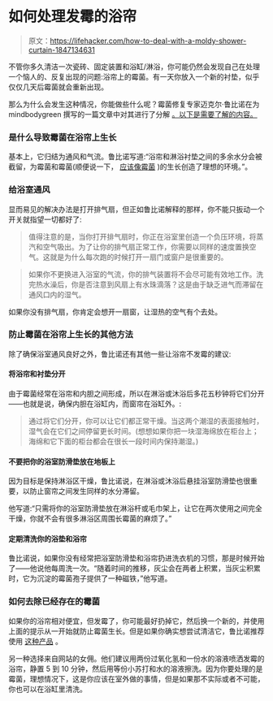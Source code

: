 # 如何处理发霉的浴帘

> 原文：<https://lifehacker.com/how-to-deal-with-a-moldy-shower-curtain-1847134631>

不管你多久清洁一次瓷砖、固定装置和浴缸/淋浴，你可能仍然会发现自己在处理一个恼人的、反复出现的问题:浴帘上的霉菌。有一天你放入一个新的衬垫，似乎仅仅几天后霉菌就会重新出现。



那么为什么会发生这种情况，你能做些什么呢？霉菌修复专家迈克尔·鲁比诺在为 mindbodygreen 撰写的一篇文章中对其进行了分解 [。以下是需要了解的内容。](https://www.mindbodygreen.com/articles/shower-curtain-mold-prevention-and-treatment)

### 是什么导致霉菌在浴帘上生长

基本上，它归结为通风和气流。鲁比诺写道:“浴帘和淋浴衬垫之间的多余水分会被截留，为霉菌和霉菌(顺便说一下， [应该像霉菌](https://lifehacker.com/the-difference-between-mold-and-mildew-and-how-to-get-1847127266) )的生长创造了理想的环境。”。

### 给浴室通风

显而易见的解决办法是打开排气扇，但正如鲁比诺解释的那样，你不能只扳动一个开关就指望一切都好了:

> 值得注意的是，当你打开排气扇时，你正在浴室里创造一个负压环境，将蒸汽和空气吸出。为了让你的排气扇正常工作，你需要以同样的速度置换空气。这就是为什么每次跑的时候打开一扇门或窗户是很重要的。

> 如果你不更换进入浴室的气流，你的排气装置将不会尽可能有效地工作。洗完热水澡后，你是否注意到风扇上有水珠滴落？这是由于缺乏进气而滞留在通风口内的湿气。

如果你没有排气扇，你肯定会想开一扇窗，让湿热的空气有个去处。

### 防止霉菌在浴帘上生长的其他方法

除了确保浴室通风良好之外，鲁比诺还有其他一些让浴帘不发霉的建议:

#### 将浴帘和衬垫分开

由于霉菌经常在浴帘和内胆之间形成，所以在淋浴或沐浴后多花五秒钟将它们分开——也就是说，确保内胆在浴缸内，而窗帘在浴缸外。:

> 通过将它们分开，你可以让它们都正常干燥。当这两个潮湿的表面接触时，湿气会在它们之间停留更长时间。(想想如果你把一块湿海绵放在柜台上；海绵和它下面的柜台都会在很长一段时间内保持潮湿。)

#### 不要把你的浴室防滑垫放在地板上

因为目标是保持淋浴区干燥，鲁比诺说，在淋浴或沐浴后悬挂浴室防滑垫也很重要，以防止窗帘之间发生同样的水分滞留。

他写道:“只需将你的浴室防滑垫放在淋浴杆或毛巾架上，让它在两次使用之间完全干燥，你就不会有很多淋浴区周围长霉菌的麻烦了。”

#### 定期清洗你的浴垫和浴帘

鲁比诺说，如果你没有经常把浴室防滑垫和浴帘扔进洗衣机的习惯，那是时候开始了——他说他每周洗一次。“随着时间的推移，灰尘会在两者上积累，当灰尘积累时，它为沉淀的霉菌孢子提供了一种磁铁，”他写道。

### 如何去除已经存在的霉菌

如果你的浴帘相对便宜，但发霉了，你可能最好扔掉它，然后换一个新的，并使用上面的提示从一开始就防止霉菌生长。但是如果你确实想尝试清洁它，鲁比诺推荐使用 [这种产品](https://microbalancehealthproducts.com/products/ec3-laundry-additive.html) 。

另一种选择来自网站的女佣。他们建议用两份过氧化氢和一份水的溶液喷洒发霉的浴帘，静置 5 到 10 分钟，然后用等份小苏打和水的溶液擦洗。因为你要处理的是霉菌，理想情况下，这是你应该在室外做的事情，但是如果那不实际或者不可能，你也可以在浴缸里清洗。